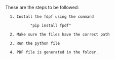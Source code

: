 These are the steps to be followed:

      1. Install the fdpf using the command

               "pip install fpdf"

      2. Make sure the files have the correct path

      3. Run the python file

      4. PDF file is generated in the folder.
